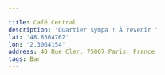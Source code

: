 ```yaml
---

title: Café Central
description: 'Quartier sympa ! À revenir '
lat: '48.8564762'
lon: '2.3064154'
address: 40 Rue Cler, 75007 Paris, France
tags: Bar
---
```

